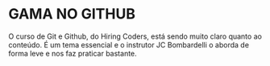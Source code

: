 # GAMA NO GITHUB

O curso de Git e Github, do Hiring Coders, está sendo muito claro quanto ao conteúdo. É um tema essencial e o instrutor JC Bombardelli o aborda de forma leve e nos faz praticar bastante.
